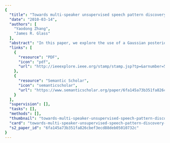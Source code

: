 ```yaml
---
{
  "title": "Towards multi-speaker unsupervised speech pattern discovery",
  "date": "2010-03-14",
  "authors": [
    "Yaodong Zhang",
    "James R. Glass"
  ],
  "abstract": "In this paper, we explore the use of a Gaussian posteriorgram based representation for unsupervised discovery of speech patterns. Compared with our previous work, the new approach provides significant improvement towards speaker independence. The framework consists of three main procedures: a Gaussian posteriorgram generation procedure which learns an unsupervised Gaussian mixture model and labels each speech frame with a Gaussian posteriorgram representation; a segmental dynamic time warping procedure which locates pairs of similar sequences of Gaussian posteriorgram vectors; and a graph clustering procedure which groups similar sequences into clusters. We demonstrate the viability of using the posteriorgram approach to handle many talkers by finding clusters of words in the TIMIT corpus.",
  "links": [
    {
      "resource": "PDF",
      "icon": "pdf",
      "url": "http://ieeexplore.ieee.org/stamp/stamp.jsp?tp=&arnumber=5495637"
    },
    {
      "resource": "Semantic Scholar",
      "icon": "semanticscholar",
      "url": "https://www.semanticscholar.org/paper/6fa145a73b351fa826cbef3ecd88deb05010732c"
    }
  ],
  "supervision": [],
  "tasks": [],
  "methods": [],
  "thumbnail": "towards-multi-speaker-unsupervised-speech-pattern-discovery-thumb.jpg",
  "card": "towards-multi-speaker-unsupervised-speech-pattern-discovery-card.jpg",
  "s2_paper_id": "6fa145a73b351fa826cbef3ecd88deb05010732c"
}
---
```


